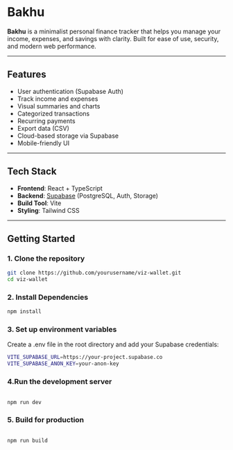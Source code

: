 # Bakhu

**Bakhu** is a minimalist personal finance tracker that helps you manage your income, expenses, and savings with clarity. Built for ease of use, security, and modern web performance.

---

##  Features

-  User authentication (Supabase Auth)
-  Track income and expenses
-  Visual summaries and charts
-  Categorized transactions
-  Recurring payments
-  Export data (CSV)
-  Cloud-based storage via Supabase
-  Mobile-friendly UI

---

##  Tech Stack

- **Frontend**: React + TypeScript
- **Backend**: [Supabase](https://supabase.com/) (PostgreSQL, Auth, Storage)
- **Build Tool**: Vite
- **Styling**: Tailwind CSS

---

##  Getting Started

### 1. Clone the repository

```bash
git clone https://github.com/yourusername/viz-wallet.git
cd viz-wallet
```

### 2. Install Dependencies

```bash
npm install
```
### 3. Set up environment variables 
Create a .env file in the root directory and add your Supabase credentials:
```bash
VITE_SUPABASE_URL=https://your-project.supabase.co
VITE_SUPABASE_ANON_KEY=your-anon-key
```

### 4.Run the development server

```bash

npm run dev

```

### 5. Build for production

```bash

npm run build

```